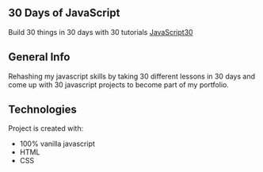 ## 30 Days of JavaScript
Build 30 things in 30 days with 30 tutorials
[JavaScript30](https://javascript30.com/)


## General Info
Rehashing my javascript skills by taking 30 different lessons in 30 days and come up with 30 javascript projects to become part of my portfolio.


## Technologies
Project is created with:
* 100% vanilla javascript
* HTML
* CSS